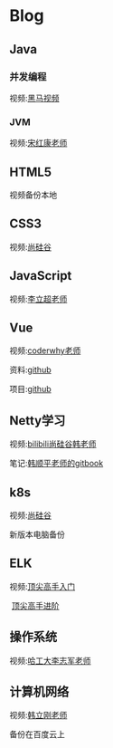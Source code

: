 # Blog

## Java

### 并发编程

视频:[黑马视频](https://www.bilibili.com/video/BV16J411h7Rd?from=search&seid=6048036231962424591)



### JVM

视频:[宋红康老师](https://www.bilibili.com/video/BV1PJ411n7xZ?from=search&seid=14602242649947052903)



## HTML5

视频备份本地



## CSS3

视频:[尚硅谷](https://www.bilibili.com/video/BV1Bx411u7cS)



## JavaScript

视频:[李立超老师](https://www.bilibili.com/video/BV1YW411T7GX)



## Vue

视频:[coderwhy老师](https://www.bilibili.com/video/BV15741177Eh)

资料:[github](https://github.com/breakout945/coderwhy)

项目:[github](https://github.com/coderwhy/supermall)



## Netty学习

视频:[bilibili尚硅谷韩老师](https://www.bilibili.com/video/av76227904/)

笔记:[韩顺平老师的gitbook](https://dongzl.github.io/netty-handbook/#/_content/chapter01)



## k8s

视频:[尚硅谷](https://www.bilibili.com/video/BV1w4411y7Go?from=search&seid=10561364562241846085)

新版本电脑备份



## ELK

视频:[顶尖高手入门](https://www.bilibili.com/video/BV1p4411h7sR?from=search&seid=17055288722370627779)

​		 [顶尖高手进阶](https://www.bilibili.com/video/BV1p4411Y7F4?from=search&seid=17055288722370627779)





## 操作系统

视频:[哈工大李志军老师](https://www.bilibili.com/video/BV1d4411v7u7)





## 计算机网络

视频:[韩立刚老师]()

备份在百度云上


